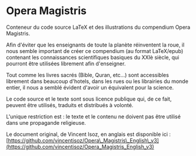 # Opera Magistris

Conteneur du code source LaTeX et des illustrations du compendium Opera Magistris.

Afin d'éviter que les enseignants de toute la planète réinventent la roue, il nous semble important de créer ce compendium \(au format LaTeX/epub\) contenant les connaissances scientifiques basiques du XXIè siècle, qui pourront être utilisées librement afin d'enseigner.

Tout comme les livres sacrés \(Bible, Quran, etc...\) sont accessibles librement dans beaucoup d'hotels, dans les rues ou les librairies du monde entier, il nous a semblé évident d'avoir un équivalent pour la science.

Le code source et le texte sont sous licence publique qui, de ce fait, peuvent être utilisés, traduits et distribués à volonté.

L'unique restriction est : le texte et le contenu ne doivent pas être utilisé dans une propagande religieuse.

Le document original, de Vincent Isoz, en anglais est disponible ici : [https://github.com/vincentisoz/Opera\_Magistris\_English\_v3](https://github.com/vincentisoz/Opera_Magistris_English_v3)

